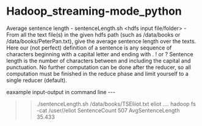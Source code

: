 # Hadoop_streaming-mode_python
Average sentence length - sentenceLength.sh <hdfs input file/folder> <hdfs output folder> - From all the text file(s) in the given hdfs path (such as /data/books or /data/books/PeterPan.txt), give the average sentence length over the texts.  Here our (not perfect) definition of a sentence is any sequence of characters beginning with a capital letter and ending with . ! or ? Sentence length is the number of characters between and  including the capital and punctuation.  No further computation can be done after the reducer, so all computation must be finished  in the reduce phase and limit yourself to a single reducer (default).  

eaxample input-output in command line ---

>> ./sentenceLength.sh /data/books/TSEliiot.txt eliot
….
>>hadoop fs -cat /user/<username>/eliot
SentenceCount	507
AvgSentenceLength	35.433
